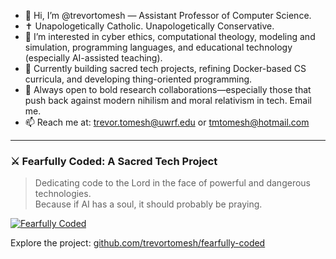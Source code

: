 - 👋 Hi, I’m @trevortomesh — Assistant Professor of Computer Science.
- ✝️ Unapologetically Catholic. Unapologetically Conservative.
- 👀 I’m interested in cyber ethics, computational theology, modeling and simulation, programming languages, and educational technology (especially AI-assisted teaching).
- 🌱 Currently building sacred tech projects, refining Docker-based CS curricula, and developing thing-oriented programming.
- 💞️ Always open to bold research collaborations—especially those that push back against modern nihilism and moral relativism in tech. Email me.
- 📫 Reach me at: trevor.tomesh@uwrf.edu or tmtomesh@hotmail.com

---

### ⚔️ Fearfully Coded: A Sacred Tech Project  
> Dedicating code to the Lord in the face of powerful and dangerous technologies.  
> Because if AI has a soul, it should probably be praying.

[![Fearfully Coded](https://img.shields.io/badge/Fearfully%20Coded-GitHub-blueviolet?logo=github)](https://github.com/trevortomesh/fearfully-coded)

Explore the project: [github.com/trevortomesh/fearfully-coded](https://github.com/trevortomesh/fearfully-coded)
